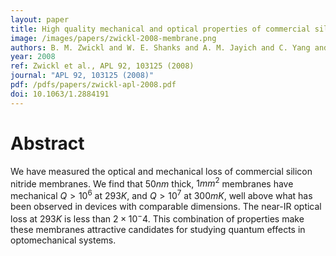 ```yaml
---
layout: paper
title: High quality mechanical and optical properties of commercial silicon nitride membranes
image: /images/papers/zwickl-2008-membrane.png
authors: B. M. Zwickl and W. E. Shanks and A. M. Jayich and C. Yang and A. C. Bleszynski Jayich and J. D. Thompson and J. G. E. Harris
year: 2008
ref: Zwickl et al., APL 92, 103125 (2008)
journal: "APL 92, 103125 (2008)"
pdf: /pdfs/papers/zwickl-apl-2008.pdf
doi: 10.1063/1.2884191
---
```


# Abstract

We have measured the optical and mechanical loss of commercial silicon nitride membranes. We find that $50 nm$ thick, $1 mm^2$ membranes have mechanical $Q>10^6$ at $293 K$, and $Q>10^7$ at $300 mK$, well above what has been observed in devices with comparable dimensions. The near-IR optical loss at $293 K$ is less than $2×10^−4$. This combination of properties make these membranes attractive candidates for studying quantum effects in optomechanical systems.
